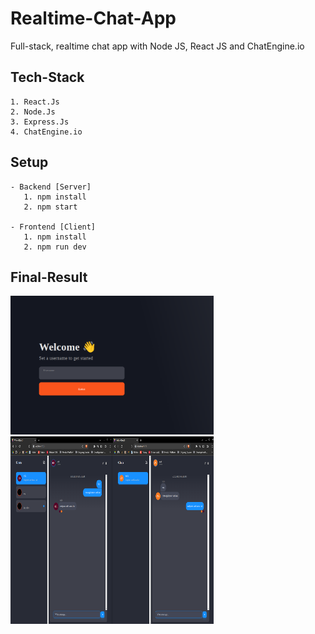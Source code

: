 # Realtime-Chat-App
Full-stack, realtime chat app with Node JS, React JS and ChatEngine.io

## Tech-Stack
```
1. React.Js
2. Node.Js
3. Express.Js
4. ChatEngine.io
```

## Setup
```
- Backend [Server]
   1. npm install
   2. npm start

- Frontend [Client]
   1. npm install
   2. npm run dev
```

## Final-Result
<p float="left">
  <img src="Assets/picture1.png" width="325 height=300" />
  <img src="Assets/picture2.png" width="325" height=300 /> 
</p>
